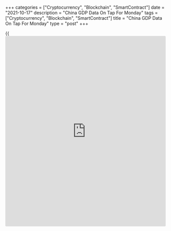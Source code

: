 +++
categories = ["Cryptocurrency", "Blockchain", "SmartContract"]
date = "2021-10-17"
description = "China GDP Data On Tap For Monday"
tags = ["Cryptocurrency", "Blockchain", "SmartContract"]
title = "China GDP Data On Tap For Monday"
type = "post"
+++

{{<iframe id="large-banner" src="https://www.bounty.group/#slide=6.0" width="100%" height="600" scrolling="no" style="border: 0px solid rgb(216, 221, 230); border-radius: 3px;">}}

China is scheduled to release a raft of data on Monday, highlighting a
busy day for Asia-Pacific economic activity. On tap are Q3 numbers for
gross domestic product, as well as September figures for industrial
production, retail sales, fixed asset investment, unemployment and
foreign direct investment.

GDP is expected to gain 0.5 percent on quarter and 5.2 percent on year,
slowing from 1.3 percent on quarter and 7.9 percent on year in the
previous three months.

Industrial production is tipped to rise 4.5 percent on year, down from
5.3 percent in August. Retail sales are expected to climb an annual 3.3
percent, up from 2.5 percent a month earlier. FAI is called higher by
7.9 percent on year, down from 8.9 percent in the previous month. The
jobless rate in August was 5.1 percent, while FDI was up 22.3 percent on
year.

New Zealand will provide Q3 data for consumer prices and also see
September results for the Performance of Services Index from BusinessNZ.

Inflation is tipped to rise 1.4 percent on quarter and 4.1 percent on
year in Q3, up from 1.3 percent on quarter and 3.3 percent on year in
the previous three months. The service index in August had a score of
35.6.

Singapore will release September numbers for non-oil domestic exports,
with forecasts suggesting an increase of 0.6 percent on month and 8.5
percent on year. That follows the 3.6 percent monthly decline and the
2.7 percent yearly gain in August.

For comments and feedback [contact](https://www.playgroundfx.com/contact/): editorial@rtt[news](https://www.letsplayfx.com/blog/forex-news-website/).com

[Economic News][1]

 **What parts of the world are seeing the best (and worst) economic
performances lately? Click[here][2] to check out our [Econ Scorecard][2]
and find out! See up-to-the-moment [ranking](https://www.playgroundfx.com/blog/crypto-exchange-ranking/)s for the best and worst
performers in [GDP][3], [unemployment rate][4], [inflation][5] and much
more.**

   1. www.rtt[news](https://www.letsplayfx.com/blog/forex-news-website/).com/Content/EconomicNews.aspx
   2. www.rtt[news](https://www.letsplayfx.com/blog/forex-news-website/).com/economic-scorecard/world-rank/retail-sales/highest-performance.aspx
   3. www.rtt[news](https://www.letsplayfx.com/blog/forex-news-website/).com/economic-scorecard/world-rank/GDP/highest-performance.aspx
   4. www.rtt[news](https://www.letsplayfx.com/blog/forex-news-website/).com/economic-scorecard/world-rank/unemployment-rate/lowest-performance.aspx
   5. www.rtt[news](https://www.letsplayfx.com/blog/forex-news-website/).com/economic-scorecard/world-rank/CPI/highest-performance.aspx